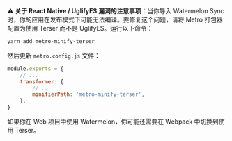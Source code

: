 
**⚠️ 关于 React Native / UglifyES 漏洞的注意事项**：当你导入 Watermelon Sync 时，你的应用在发布模式下可能无法编译。要修复这个问题，请将 Metro 打包器配置为使用 Terser 而不是 UglifyES。运行以下命令：

```bash
yarn add metro-minify-terser
```

然后更新 `metro.config.js` 文件：

```js
module.exports = {
    // ...
    transformer: {
        // ...
        minifierPath: 'metro-minify-terser',
    },
}
```

如果你在 Web 项目中使用 Watermelon，你可能还需要在 Webpack 中切换到使用 Terser。
